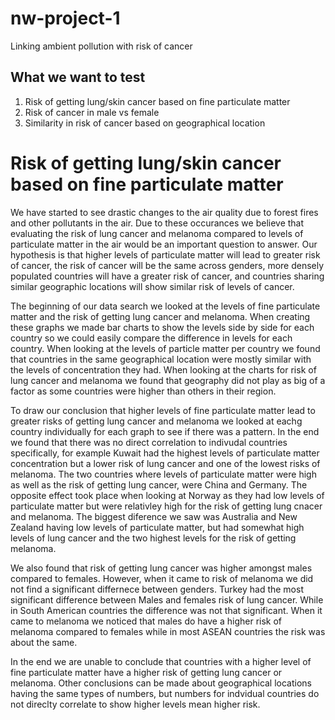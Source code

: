 # nw-project-1
Linking ambient pollution with risk of cancer

## What we want to test
1. Risk of getting lung/skin cancer based on fine particulate matter
2. Risk of cancer in male vs female
3. Similarity in risk of cancer based on geographical location

# Risk of getting lung/skin cancer based on fine particulate matter

  We have started to see drastic changes to the air quality due to forest fires and other pollutants in the air. Due to these occurances we believe that evaluating the risk of lung cancer and melanoma compared to levels of particulate matter in the air would be an important question to answer. Our hypothesis is that higher levels of particulate matter will lead to greater risk of cancer, the risk of cancer will be the same across genders, more densely populated countries will have a greater risk of cancer, and countries sharing similar geographic locations will show similar risk of levels of cancer. 
  
  The beginning of our data search we looked at the levels of fine particulate matter and the risk of getting lung cancer and melanoma.  When creating these graphs we made bar charts to show the levels side by side for each country so we could easily compare the difference in levels for each country.  When looking at the levels of particle matter per country we found that countries in the same geographical location were mostly similar with the levels of concentration they had. When looking at the charts for risk of lung cancer and melanoma we found that geography did not play as big of a factor as some countries were higher than others in their region. 
  
  To draw our conclusion that higher levels of fine particulate matter lead to greater risks of getting lung cancer and melanoma we looked at eachg country individually for each graph to see if there was a pattern.  In the end we found that there was no direct correlation to indivudal countries specifically, for example Kuwait had the highest levels of particulate matter concentration but a lower risk of lung cancer and one of the lowest risks of melanoma.  The two countries where levels of particulate matter were high as well as the risk of getting lung cancer, were China and Germany.  The opposite effect took place when looking at Norway as they had low levels of particulate matter but were relativley high for the risk of getting lung cnacer and melanoma.  The biggest diference we saw was Australia and New Zealand having low levels of particulate matter, but had somewhat high levels of lung cancer and the two highest levels for the risk of getting melanoma.

  We also found that risk of getting lung cancer was higher amongst males compared to females. However, when it came to risk of melanoma we did not find a significant differnece between genders. Turkey had the most significant difference between Males and females risk of lung cancer. While in South American countries the difference was not that significant. When it came to melanoma we noticed that males do have a higher risk of melanoma compared to females while in most ASEAN countries the risk was about the same.  
 
  In the end we are unable to conclude that countries with a higher level of fine particulate matter have a higher risk of getting lung cancer or melanoma.  Other conclusions can be made about geographical locations having the same types of numbers, but numbers for indvidual countries do not direclty correlate to show higher levels mean higher risk.
